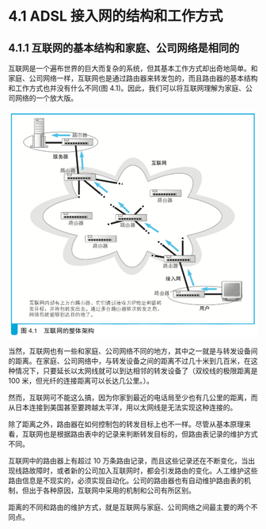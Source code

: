# 4.1  ADSL 接入网的结构和工作方式

## 4.1.1 互联网的基本结构和家庭、公司网络是相同的

互联网是一个遍布世界的巨大而复杂的系统，但其基本工作方式却出奇地简单。和家庭、公司网络一样，互联网也是通过路由器来转发包的，而且路由器的基本结构和工作方式也并没有什么不同(图 4.1)。因此，我们可以将互联网理解为家庭、公司网络的一个放大版。

![图 4.1 互联网的整体架构](./images/4.1.png)

当然，互联网也有一些和家庭、公司网络不同的地方，其中之一就是与转发设备间的距离。在家庭、公司网络中，与转发设备之间的距离不过几十米到几百米，在这种情况下，只要延长以太网线就可以到达相邻的转发设备了（双绞线的极限距离是 100 米，但光纤的连接距离可以长达几公里。）。

然而，互联网可不能这么搞，因为你家到最近的电话局至少也有几公里的距离，而从日本连接到美国甚至要跨越太平洋，用以太网线是无法实现这种连接的。

除了距离之外，路由器在如何控制包的转发目标上也不一样。尽管从基本原理来看，互联网也是根据路由表中的记录来判断转发目标的，但路由表记录的维护方式不同。

互联网中的路由器上有超过 10 万条路由记录，而且这些记录还在不断变化，当出现线路故障时，或者新的公司加入互联网时，都会引发路由的变化。人工维护这些路由信息是不现实的，必须实现自动化。公司的路由器也有自动维护路由表的机制，但出于各种原因，互联网中采用的机制和公司有所区别。

距离的不同和路由的维护方式，就是互联网与家庭、公司网络之间最主要的两个不同点。

